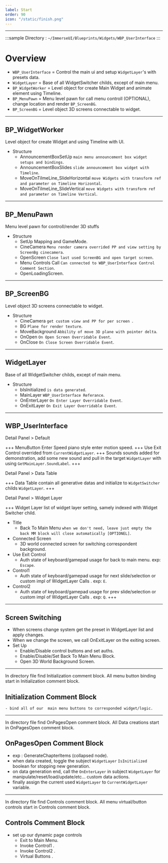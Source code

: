 ```yaml
---
label: Start
order: 90
icon: "/static/finish.png"
---
```


<style>
    .sample {
        text-align: left;
        color: #000000;
        border-radius: 10px;
        background-color: #5f99f5;
        border: 1px solid #1956AF;
        padding-left: 10px;
        padding-top: 20px;
        margin-bottom: 20px;
    }
</style>

---
:::sample
Directory :  `~/ImmerseUI/Blueprints/Widgets/WBP_UserInterface`
:::
# Overview
- `WBP_UserInterface` = Control the main ui and setup `WidgetLayer`'s with presets data.
- `WidgetLayer` = Base of all WidgetSwitcher childs, except of main menu.
- `BP_WidgetWorker` = Level object for create Main Widget and animate element using Timeline.
- `BP_MenuPawn` = Menu level pawn for call menu controll (OPTIONAL), change location and render `BP_ScreenBG`.
- `BP_ScreenBG` = Level object 3D screens connectable to widget.

---
## BP_WidgetWorker
Level object for create Widget and using Timeline with UI.
- Structure
    - AnnouncementBoxSetUp `main menu announcement box widget setups and bindings`.
    - AnnouncementBoxSlides `slide announcement box widget with Timeline`.
    - MoveOnTilmeLine_SlideHorizontal `move Widgets with transform ref and parameter on Timeline Horizontal`.
    - MoveOnTilmeLine_SlideVertical `move Widgets with transform ref and parameter on Timeline Vertical`.

---
## BP_MenuPawn
Menu level pawn for controll/render 3D stuffs
- Structure
    - SetUp Mapping and GameMode.
    - CineCamera `Menu render camera overrided PP and view setting by ScreenBg cinecamera`.
    - OpenScreen `Close last used ScreenBG and open target screen`.
    - Menu Controls Call `Can connected to WBP_UserInterface Control Comment Section`.
    - OpenLoadingScreen.

---
## BP_ScreenBG
Level object 3D screens connectable to widget.
- Structure
    - CineCamera `get custom view and PP for per screen `.
    - BG `Plane for render texture`.
    - MoveBackground `Abbility of move 3D plane with pointer delta`.
    - OnOpen `On Open Screen Overridable Event`.
    - OnClose `On Close Screen Overridable Event`.

---
## WidgetLayer
Base of all WidgetSwitcher childs, except of main menu.
 - Structure
    - bIsInitialized `is data generated`.
    - MainLayer `WBP_UserInterface Referance`.
    - OnEnterLayer `On Enter Layer Overridable Event`.
    - OnExitLayer `On Exit Layer Overridable Event`.

---

## WBP_UserInterface

Detail Panel > Default

+++ MenuButton Enter Speed 
piano style enter motion speed.
+++ Use Exit Control
overrided from `CurrentWidgetLayer`.
+++ Sounds
sounds added for demonstration, add some new sound and pull in the target `WidgetLayer` with using `GetMainLayer.SoundLabel`.
+++

Detail Panel > Data Table 

+++ Data Table 
contain all generative datas and initialize to `WidgetSwitcher` childs `WidgetLayer`.
+++

Detail Panel > Widget Layer

+++ Widget Layer 
list of widget layer setting, samely indexed with Widget Switcher child.
- Title
    - Back To Main Menu `when we don't need, leave just empty the back MM block will close automatically [OPTIONEL]`.
- Connected Screen
    - 3D world connected screen for switching correspondent background.
 - Use Exit Control
    - Auth state of keyboard/gamepad usage for back to main menu. exp: `Escape`.
 - Control1
    - Auth state of keyboard/gamepad usage for next slide/selection or custom impl of WidgetLayer Calls  . exp: `E`.
 - Control2
    - Auth state of keyboard/gamepad usage for prev slide/selection or custom impl of WidgetLayer Calls  . exp: `Q`.
+++

---
## Screen Switching
- When screens change system get the preset in WidgetLayer list and apply changes.
- When we change the screen, we call OnExitLayer on the exiting screen.
- Set Up
    - Enable/Disable control buttons and set auths.
    - Enable/Disable/Set Back To Main Menu Block.
    - Open 3D World Background Screen.

---
In directory file find Initialization comment block. All menu button binding start in Initialization comment block.
## Initialization Comment Block
    - bind all of our  main menu buttons to corresponded widget/logic.

---
In directory file find OnPagesOpen comment block. All Data creations start in OnPagesOpen comment block.
## OnPagesOpen Comment Block
  -  exp : GenerateChapterItems (collapsed node).
  -  when data created, toggle the subject `WidgetLayer` `IsInitialized` boolean for stopping new generation.
  -  on data generation end, call the  `OnEnterLayer` in subject `WidgetLayer` for  manipulate/reset/load/update/etc... custom data actions.
  -  finally assign the current used `WidgetLayer` to  `CurrentWidgetLayer` variable.

---
In directory file find Controls comment block. All menu virtual/button controls start in Controls comment block.
## Controls Comment Block
- set up our dynamic page controls
    - Exit to Main Menu.
    - Invoke Control1 .
    - Invoke Control2 .
    - Virtual Buttons .